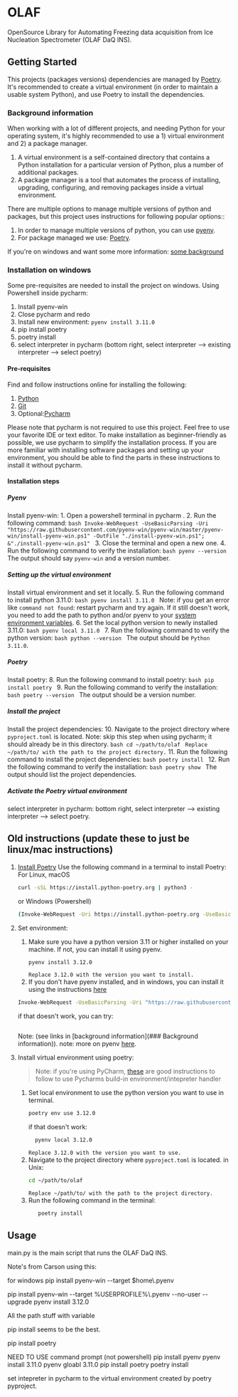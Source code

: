 


 



# OLAF
OpenSource Library for Automating Freezing data acquisition from Ice Nucleation Spectrometer (OLAF DaQ INS).

## Getting Started
 This projects (packages versions) dependencies are managed by [Poetry](https://python-poetry.org/docs/). 
 It's recommended to create a virtual environment (in order to maintain a usable system Python), 
 and use Poetry to install the dependencies.

### Background information
When working with a lot of different projects, and needing Python for your operating system, 
it's highly recommended to use a 1) virtual environment and 2) a package manager.
1) A virtual environment is a self-contained directory that contains a Python installation for a particular version of Python, plus a number of additional packages.
2) A package manager is a tool that automates the process of installing, upgrading, configuring, and removing packages inside a virtual environment.

There are multiple options to manage multiple versions of python and packages, but this project uses instructions for following popular options::
1) In order to manage multiple versions of python, you can use [pyenv](https://realpython.com/intro-to-pyenv/).
2) For package managed we use: [Poetry](https://python-poetry.org/docs/).

If you're on windows and want some more information: [some background](https://endjin.com/blog/2023/03/how-to-setup-python-pyenv-poetry-on-windows)

### Installation on windows
Some pre-requisites are needed to install the project on windows. 
Using Powershell inside pycharm:
1. Install pyenv-win 
2. Close pycharm and redo 
3. Install new environment: `pyenv install 3.11.0`
4. pip install poetry 
5. poetry install 
6. select interpreter in pycharm (bottom right, select interpreter --> existing interpreter --> select poetry)

#### Pre-requisites
Find and follow instructions online for installing the following:
1. [Python](https://www.python.org/downloads/)
2. [Git](https://git-scm.com/downloads)
3. Optional:[Pycharm](https://www.jetbrains.com/pycharm/download/)

Please note that pycharm is not required to use this project. Feel free to use your favorite IDE or text editor.
To make installation as beginner-friendly as possible, we use pycharm to simplify the installation process. If you are
more familiar with installing software packages and setting up your environment, you should be able to find the parts
in these instructions to install it without pycharm.

#### Installation steps
##### Pyenv
Install pyenv-win:
    1. Open a powershell terminal in pycharm <add image>.
    2. Run the following command:
        ```bash
        Invoke-WebRequest -UseBasicParsing -Uri "https://raw.githubusercontent.com/pyenv-win/pyenv-win/master/pyenv-win/install-pyenv-win.ps1" -OutFile "./install-pyenv-win.ps1"; &"./install-pyenv-win.ps1"
        ```
    3. Close the terminal and open a new one.
    4. Run the following command to verify the installation:
        ```bash
        pyenv --version
        ```
        The output should say `pyenv-win` and a version number.
##### Setting up the virtual environment
Install virtual environment and set it locally.
    5. Run the following command to install python 3.11.0:
        ```bash
        pyenv install 3.11.0
        ```
       Note: if you get an error like `command not found`: restart pycharm and try again.
            If it still doesn't work, you need to add the path to python and/or pyenv to your [system environment variables](https://phoenixnap.com/kb/add-python-to-path).
    6. Set the local python version to newly installed 3.11.0:
        ```bash
        pyenv local 3.11.0
        ```
    7. Run the following command to verify the python version:
        ```bash
        python --version
        ```
        The output should be `Python 3.11.0`.
##### Poetry
Install poetry:
    8. Run the following command to install poetry:
        ```bash
        pip install poetry
        ```
    9. Run the following command to verify the installation:
        ```bash
        poetry --version
        ```
        The output should be a version number.
##### Install the project
Install the project dependencies:
    10. Navigate to the project directory where `pyproject.toml` is located. 
Note: skip this step when using pycharm; it should already be in this directory.
        ```bash
        cd ~/path/to/olaf
        ```
        `Replace ~/path/to/ with the path to the project directory.`
    11. Run the following command to install the project dependencies:
        ```bash
        poetry install
        ```
    12. Run the following command to verify the installation:
        ```bash
        poetry show
        ```
        The output should list the project dependencies.
##### Activate the Poetry virtual environment
select interpreter in pycharm: 
bottom right, select interpreter --> existing interpreter --> select poetry.
<add images>








## Old instructions (update these to just be linux/mac instructions)
 1. [Install Poetry](https://python-poetry.org/docs/#installing-with-the-official-installer)
    Use the following command in a terminal to install Poetry:
    For Linux, macOS
    ```bash
    curl -sSL https://install.python-poetry.org | python3 -
    ```
    or Windows (Powershell)
    ```bash
    (Invoke-WebRequest -Uri https://install.python-poetry.org -UseBasicParsing).Content | py -
    ```
 2. Set environment:
    1. Make sure you have a python version 3.11 or higher installed on your machine. If not, you can install it using pyenv.
       ```bash
       pyenv install 3.12.0
       ```
       `Replace 3.12.0 with the version you want to install.`
    2. If you don't have pyenv installed, and in windows, you can install it using the instructions [here](https://github.com/pyenv-win/pyenv-win?tab=readme-ov-file#installation)
    ``` bash
    Invoke-WebRequest -UseBasicParsing -Uri "https://raw.githubusercontent.com/pyenv-win/pyenv-win/master/pyenv-win/install-pyenv-win.ps1" -OutFile "./install-pyenv-win.ps1"; &"./install-pyenv-win.ps1"
    ```
    if that doesn't work, you can try:
    ``` bash
    
    ```
    Note: (see links in [background information](### Background information)).
       note: more on pyenv [here](https://realpython.com/intro-to-pyenv/).


3. Install virtual environment using poetry:
    > Note: if you're using PyCharm, [these](https://www.jetbrains.com/help/pycharm/poetry.html) 
   > are good instructions to follow to use Pycharms build-in environment/intepreter handler
   1. Set local environment to use the python version you want to use in terminal.
       ```bash
       poetry env use 3.12.0
       ```
       if that doesn't work:
       ```bash
         pyenv local 3.12.0
       ```
       `Replace 3.12.0 with the version you want to use.`
   2. Navigate to the project directory where `pyproject.toml` is located. 
   in Unix:
      ```bash
      cd ~/path/to/olaf
      ```
      `Replace ~/path/to/ with the path to the project directory.`
   3. Run the following command in the terminal:
        ```bash
           poetry install
        ```
    
       
## Usage
main.py is the main script that runs the OLAF DaQ INS.
       
       
    

Note's from Carson using this:

for windows
pip install pyenv-win --target $home\\.pyenv

pip install pyenv-win --target %USERPROFILE%\\.pyenv --no-user --upgrade
pyenv install 3.12.0

All the path stuff with variable

pip install seems to be the best.

pip install poetry


NEED TO USE command prompt (not powershell)
pip install pyenv
pyenv install 3.11.0
pyenv gloabl 3.11.0
pip install poetry
poetry install

set intepreter in pycharm to the virtual environment created by poetry
pyproject.

